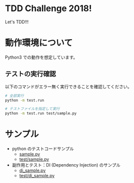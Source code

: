 # TDD Challenge 2018!
Let's TDD!!!

# 動作環境について
Python3 での動作を想定しています。

## テストの実行確認
以下のコマンドがエラー無く実行できることを確認してください。

```sh
# 全部実行
python -m test.run

# テストファイルを指定して実行
python -m test.run test/sample.py
```

# サンプル
- python のテストコードサンプル
    - [sample.py](sample.py)
    - [test/sample.py](./test/sample.py)
- 副作用とテスト：DI (Dependency Injection) のサンプル
    - [di_sample.py](di_sample.py)
    - [test/di_sample.py](./test/di_sample.py)
